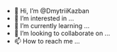 - 👋 Hi, I’m @DmytriiKazban
- 👀 I’m interested in ...
- 🌱 I’m currently learning ...
- 💞️ I’m looking to collaborate on ...
- 📫 How to reach me ...

<!---
DmytriiKazban/DmytriiKazban is a ✨ special ✨ repository because its `README.md` (this file) appears on your GitHub profile.
You can click the Preview link to take a look at your changes.
--->
